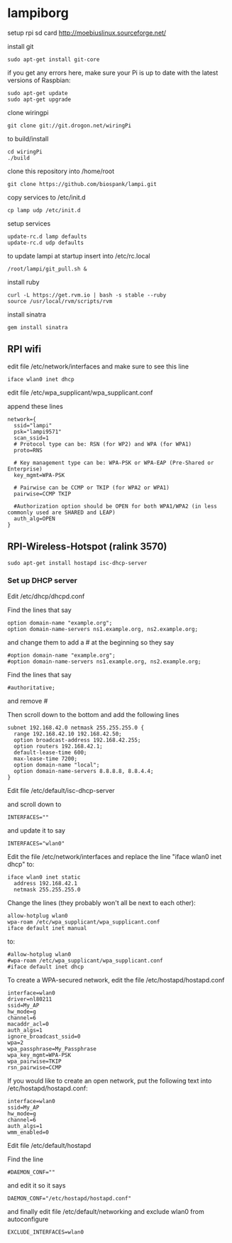 lampiborg
=========

setup rpi sd card
http://moebiuslinux.sourceforge.net/

install git

    sudo apt-get install git-core

if you get any errors here, make sure your Pi is up to date with the latest versions of Raspbian:

    sudo apt-get update
    sudo apt-get upgrade

clone wiringpi

    git clone git://git.drogon.net/wiringPi

to build/install

    cd wiringPi
    ./build

clone this repository into /home/root

    git clone https://github.com/biospank/lampi.git

copy services to /etc/init.d

    cp lamp udp /etc/init.d

setup services

    update-rc.d lamp defaults
    update-rc.d udp defaults

to update lampi at startup insert into /etc/rc.local

    /root/lampi/git_pull.sh &

install ruby

    curl -L https://get.rvm.io | bash -s stable --ruby
    source /usr/local/rvm/scripts/rvm

install sinatra

    gem install sinatra
    
## RPI wifi

edit file /etc/network/interfaces and make sure to see this line

    iface wlan0 inet dhcp
    
edit file /etc/wpa_supplicant/wpa_supplicant.conf

append these lines

    network={
      ssid="lampi"
      psk="lampi9571"
      scan_ssid=1
      # Protocol type can be: RSN (for WP2) and WPA (for WPA1)
      proto=RNS
    
      # Key management type can be: WPA-PSK or WPA-EAP (Pre-Shared or Enterprise)
      key_mgmt=WPA-PSK
    
      # Pairwise can be CCMP or TKIP (for WPA2 or WPA1)
      pairwise=CCMP TKIP
    
      #Authorization option should be OPEN for both WPA1/WPA2 (in less commonly used are SHARED and LEAP)
      auth_alg=OPEN
    }


## RPI-Wireless-Hotspot (ralink 3570)

    sudo apt-get install hostapd isc-dhcp-server

### Set up DHCP server

Edit /etc/dhcp/dhcpd.conf

Find the lines that say 

    option domain-name "example.org"; 
    option domain-name-servers ns1.example.org, ns2.example.org;

and change them to add a \# at the beginning so they say

    #option domain-name "example.org"; 
    #option domain-name-servers ns1.example.org, ns2.example.org;

Find the lines that say

    #authoritative;

and remove \#

Then scroll down to the bottom and add the following lines

    subnet 192.168.42.0 netmask 255.255.255.0 { 
      range 192.168.42.10 192.168.42.50; 
      option broadcast-address 192.168.42.255; 
      option routers 192.168.42.1; 
      default-lease-time 600;
      max-lease-time 7200; 
      option domain-name "local"; 
      option domain-name-servers 8.8.8.8, 8.8.4.4; 
    }

Edit file /etc/default/isc-dhcp-server

and scroll down to 

    INTERFACES="" 

and update it to say 

    INTERFACES="wlan0"

Edit the file /etc/network/interfaces and replace the line "iface wlan0 inet dhcp" to:

    iface wlan0 inet static
      address 192.168.42.1
      netmask 255.255.255.0

Change the lines (they probably won't all be next to each other):

    allow-hotplug wlan0
    wpa-roam /etc/wpa_supplicant/wpa_supplicant.conf
    iface default inet manual

to:

    #allow-hotplug wlan0
    #wpa-roam /etc/wpa_supplicant/wpa_supplicant.conf
    #iface default inet dhcp

To create a WPA-secured network, edit the file /etc/hostapd/hostapd.conf

    interface=wlan0
    driver=nl80211
    ssid=My_AP
    hw_mode=g
    channel=6
    macaddr_acl=0
    auth_algs=1
    ignore_broadcast_ssid=0
    wpa=2
    wpa_passphrase=My_Passphrase
    wpa_key_mgmt=WPA-PSK
    wpa_pairwise=TKIP
    rsn_pairwise=CCMP

If you would like to create an open network, put the following text into /etc/hostapd/hostapd.conf:

    interface=wlan0
    ssid=My_AP
    hw_mode=g
    channel=6
    auth_algs=1
    wmm_enabled=0

Edit file /etc/default/hostapd

Find the line 

    #DAEMON_CONF="" 

and edit it so it says 

    DAEMON_CONF="/etc/hostapd/hostapd.conf"

and finally edit file /etc/default/networking and exclude wlan0 from autoconfigure

    EXCLUDE_INTERFACES=wlan0



